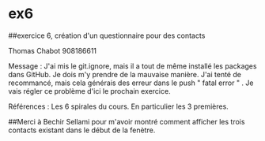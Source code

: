 ex6
===

##exercice 6, création d'un questionnaire pour des contacts


Thomas Chabot
908186611


Message : J'ai mis le git.ignore, mais il a tout de même installé 
les packages dans GitHub. Je dois m'y prendre de la mauvaise manière. J'ai tenté de recommancé,
mais cela générais des erreur dans le push " fatal error " . Je vais régler ce problème d'ici le 
prochain exercice.

Références : Les 6 spirales du cours. En particulier les 3 premières.

##Merci à Bechir Sellami pour m'avoir montré comment afficher les trois contacts existant dans le début
de la fenètre. 

